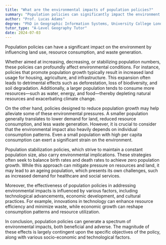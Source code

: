 ```yaml
---
title: "What are the environmental impacts of population policies?"
summary: "Population policies can significantly impact the environment through changes in land use, resource consumption, and waste production."
author: "Prof. Lucas Adams"
degree: "PhD in Geographic Information Systems, University College London"
tutor_type: "A-Level Geography Tutor"
date: 2024-07-03
---
```


Population policies can have a significant impact on the environment by influencing land use, resource consumption, and waste generation.

Whether aimed at increasing, decreasing, or stabilizing population numbers, these policies can profoundly affect environmental conditions. For instance, policies that promote population growth typically result in increased land usage for housing, agriculture, and infrastructure. This expansion often leads to detrimental effects such as deforestation, loss of biodiversity, and soil degradation. Additionally, a larger population tends to consume more resources—such as water, energy, and food—thereby depleting natural resources and exacerbating climate change.

On the other hand, policies designed to reduce population growth may help alleviate some of these environmental pressures. A smaller population generally translates to lower demand for land, reduced resource consumption, and less waste generation. However, it is crucial to consider that the environmental impact also heavily depends on individual consumption patterns. Even a small population with high per capita consumption can exert a significant strain on the environment.

Population stabilization policies, which strive to maintain a constant population size, also carry environmental implications. These strategies often seek to balance birth rates and death rates to achieve zero population growth. While this approach can mitigate pressure on resources and land, it may lead to an ageing population, which presents its own challenges, such as increased demand for healthcare and social services.

Moreover, the effectiveness of population policies in addressing environmental impacts is influenced by various factors, including technological advancements, economic development, and cultural practices. For example, innovations in technology can enhance resource efficiency and minimize waste, while economic growth can reshape consumption patterns and resource utilization.

In conclusion, population policies can generate a spectrum of environmental impacts, both beneficial and adverse. The magnitude of these effects is largely contingent upon the specific objectives of the policy, along with various socio-economic and technological factors.
    